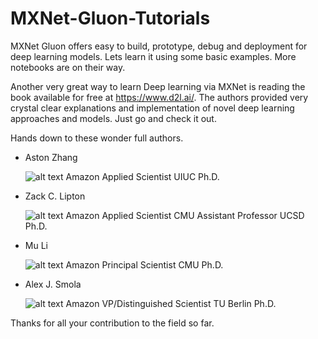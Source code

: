 # MXNet-Gluon-Tutorials
MXNet Gluon offers easy to build, prototype, debug and deployment for deep learning models. Lets learn it using some basic examples. More notebooks are on their way.

Another very great way to learn Deep learning via MXNet is reading the book available for free at https://www.d2l.ai/. The authors provided very crystal clear explanations and implementation of novel deep learning approaches and models. Just go and check it out.

Hands down to these wonder full authors.

- Aston Zhang

  ![alt text](https://www.d2l.ai/_images/aston.jpg)
  Amazon Applied Scientist
  UIUC Ph.D.

- Zack C. Lipton
  
  ![alt text](https://www.d2l.ai/_images/zack.jpg)
  Amazon Applied Scientist
  CMU Assistant Professor
  UCSD Ph.D.

- Mu Li

  ![alt text](https://www.d2l.ai/_images/aston.jpg)
  Amazon Principal Scientist
  CMU Ph.D.

- Alex J. Smola

  ![alt text](https://www.d2l.ai/_images/alex.jpg)
  Amazon VP/Distinguished Scientist
  TU Berlin Ph.D.

Thanks for all your contribution to the field so far.

